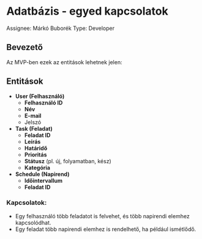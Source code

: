 # Adatbázis - egyed kapcsolatok

Assignee: Márkó Buborék
Type: Developer

## Bevezető

Az MVP-ben ezek az entitások lehetnek jelen:

## Entitások

- **User (Felhasználó)**
    - **Felhasználó ID**
    - **Név**
    - **E-mail**
    - Jelszó
- **Task (Feladat)**
    - **Feladat ID**
    - **Leírás**
    - **Határidő**
    - **Prioritás**
    - **Státusz** (pl. új, folyamatban, kész)
    - **Kategória**
- **Schedule (Napirend)**
    - **Időintervallum**
    - **Feladat ID**

### Kapcsolatok:

- Egy felhasználó több feladatot is felvehet, és több napirendi elemhez kapcsolódhat.
- Egy feladat több napirendi elemhez is rendelhető, ha például ismétlődő.